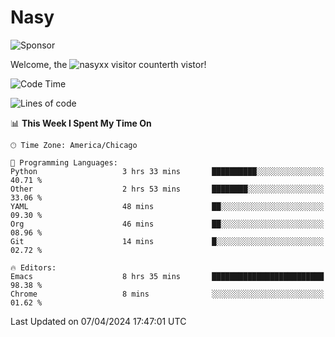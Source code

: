 # Nasy

<!--
<p align="center">
<img height="200" src="https://github-readme-stats.vercel.app/api?username=nasyxx&count_private=true&show_icons=true&theme=dracula&include_all_commits=true"/>
<img height="200" src="https://github-readme-stats.vercel.app/api/top-langs/?username=nasyxx&theme=dracula&hide=html,jupyter+notebook&count_private=true&show_icons=true"/>
</p>

  
----------------
-->

![Sponsor](https://img.shields.io/static/v1.svg?label=Sponsor&message=%E2%9D%A4&logo=GitHub&style=flat&color=pink)
 
Welcome, the ![nasyxx visitor counter](https://count.getloli.com/get/@nasyxx?theme=rule34)th vistor!
 
<!--START_SECTION:waka-->
![Code Time](http://img.shields.io/badge/Code%20Time-4%2C376%20hrs%2037%20mins-blue)

![Lines of code](https://img.shields.io/badge/From%20Hello%20World%20I%27ve%20Written-6.3%20million%20lines%20of%20code-blue)

📊 **This Week I Spent My Time On** 

```text
🕑︎ Time Zone: America/Chicago

💬 Programming Languages: 
Python                   3 hrs 33 mins       ██████████░░░░░░░░░░░░░░░   40.71 % 
Other                    2 hrs 53 mins       ████████░░░░░░░░░░░░░░░░░   33.06 % 
YAML                     48 mins             ██░░░░░░░░░░░░░░░░░░░░░░░   09.30 % 
Org                      46 mins             ██░░░░░░░░░░░░░░░░░░░░░░░   08.96 % 
Git                      14 mins             █░░░░░░░░░░░░░░░░░░░░░░░░   02.72 % 

🔥 Editors: 
Emacs                    8 hrs 35 mins       █████████████████████████   98.38 % 
Chrome                   8 mins              ░░░░░░░░░░░░░░░░░░░░░░░░░   01.62 % 
```


 Last Updated on 07/04/2024 17:47:01 UTC
<!--END_SECTION:waka-->

<!-- ![visitors](https://visitor-badge.laobi.icu/badge?page_id=nasyxx.nasyxx) -->
